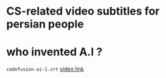 # CS-related video subtitles for persian people

# who invented A.I ?
`codefusion-ai-1.srt`
[video link]([https://www.youtube.com/watch?v=IBe2o-cZncU])